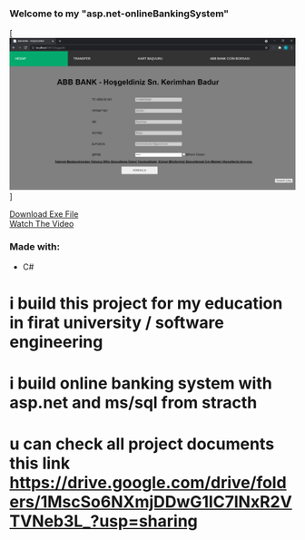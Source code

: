 ### Welcome to my "asp.net-onlineBankingSystem"
[![Image of the Project](obAspNet-kb.png "asp.net-onlineBankingSystem")]

<a id="raw-url" href="https://github.com/kerimhanbadur/compilerForKids/blob/master/kodlamaOgreniyorumSetup.exe">Download Exe File</a> <br>
<a id="vid-url" href="https://youtu.be/MxVd9ygpork">Watch The Video</a>

### Made with:
* C#

# i build this project for my education in firat university / software engineering
# i build online banking system with asp.net and ms/sql from stracth 
# u can check all project documents this link https://drive.google.com/drive/folders/1MscSo6NXmjDDwG1lC7lNxR2VTVNeb3L_?usp=sharing

